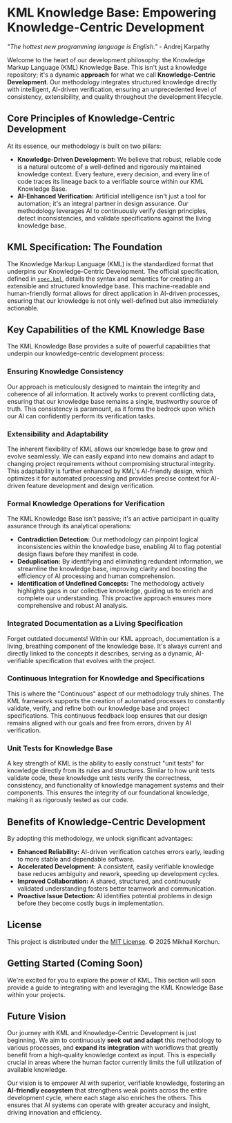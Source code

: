 # KML Knowledge Base: Empowering Knowledge-Centric Development

_"The hottest new programming language is English."_ - Andrej Karpathy

Welcome to the heart of our development philosophy: the Knowledge Markup Language (KML) Knowledge Base. This isn't just a knowledge repository; it's a dynamic **approach** for what we call **Knowledge-Centric Development**. Our methodology integrates structured knowledge directly with intelligent, AI-driven verification, ensuring an unprecedented level of consistency, extensibility, and quality throughout the development lifecycle.

## Core Principles of Knowledge-Centric Development

At its essence, our methodology is built on two pillars:

*   **Knowledge-Driven Development:** We believe that robust, reliable code is a natural outcome of a well-defined and rigorously maintained knowledge context. Every feature, every decision, and every line of code traces its lineage back to a verifiable source within our KML Knowledge Base.
*   **AI-Enhanced Verification:** Artificial intelligence isn't just a tool for automation; it's an integral partner in design assurance. Our methodology leverages AI to continuously verify design principles, detect inconsistencies, and validate specifications against the living knowledge base.

## KML Specification: The Foundation
The Knowledge Markup Language (KML) is the standardized format that underpins our Knowledge-Centric Development. The official specification, defined in [`spec.kml`](spec.kml), details the syntax and semantics for creating an extensible and structured knowledge base. This machine-readable and human-friendly format allows for direct application in AI-driven processes, ensuring that our knowledge is not only well-defined but also immediately actionable.

## Key Capabilities of the KML Knowledge Base

The KML Knowledge Base provides a suite of powerful capabilities that underpin our knowledge-centric development process:

### Ensuring Knowledge Consistency
Our approach is meticulously designed to maintain the integrity and coherence of all information. It actively works to prevent conflicting data, ensuring that our knowledge base remains a single, trustworthy source of truth. This consistency is paramount, as it forms the bedrock upon which our AI can confidently perform its verification tasks.

### Extensibility and Adaptability
The inherent flexibility of KML allows our knowledge base to grow and evolve seamlessly. We can easily expand into new domains and adapt to changing project requirements without compromising structural integrity. This adaptability is further enhanced by KML's AI-friendly design, which optimizes it for automated processing and provides precise context for AI-driven feature development and design verification.

### Formal Knowledge Operations for Verification
The KML Knowledge Base isn't passive; it's an active participant in quality assurance through its analytical operations:

*   **Contradiction Detection:** Our methodology can pinpoint logical inconsistencies within the knowledge base, enabling AI to flag potential design flaws before they manifest in code.
*   **Deduplication:** By identifying and eliminating redundant information, we streamline the knowledge base, improving clarity and boosting the efficiency of AI processing and human comprehension.
*   **Identification of Undefined Concepts:** The methodology actively highlights gaps in our collective knowledge, guiding us to enrich and complete our understanding. This proactive approach ensures more comprehensive and robust AI analysis.

### Integrated Documentation as a Living Specification
Forget outdated documents! Within our KML approach, documentation is a living, breathing component of the knowledge base. It's always current and directly linked to the concepts it describes, serving as a dynamic, AI-verifiable specification that evolves with the project.

### Continuous Integration for Knowledge and Specifications
This is where the "Continuous" aspect of our methodology truly shines. The KML framework supports the creation of automated processes to constantly validate, verify, and refine both our knowledge base and project specifications. This continuous feedback loop ensures that our design remains aligned with our goals and free from errors, driven by AI verification.

### Unit Tests for Knowledge Base
A key strength of KML is the ability to easily construct "unit tests" for knowledge directly from its rules and structures. Similar to how unit tests validate code, these knowledge unit tests verify the correctness, consistency, and functionality of knowledge management systems and their components. This ensures the integrity of our foundational knowledge, making it as rigorously tested as our code.

## Benefits of Knowledge-Centric Development

By adopting this methodology, we unlock significant advantages:

*   **Enhanced Reliability:** AI-driven verification catches errors early, leading to more stable and dependable software.
*   **Accelerated Development:** A consistent, easily verifiable knowledge base reduces ambiguity and rework, speeding up development cycles.
*   **Improved Collaboration:** A shared, structured, and continuously validated understanding fosters better teamwork and communication.
*   **Proactive Issue Detection:** AI identifies potential problems in design before they become costly bugs in implementation.

## License

This project is distributed under the [MIT License](LICENSE).
© 2025 Mikhail Korchun.

## Getting Started (Coming Soon)

We're excited for you to explore the power of KML. This section will soon provide a guide to integrating with and leveraging the KML Knowledge Base within your projects.

## Future Vision

Our journey with KML and Knowledge-Centric Development is just beginning. We aim to continuously **seek out and adapt** this methodology to various processes, and **expand its integration** with workflows that greatly benefit from a high-quality knowledge context as input. This is especially crucial in areas where the human factor currently limits the full utilization of available knowledge.

Our vision is to empower AI with superior, verifiable knowledge, fostering an **AI-friendly ecosystem** that strengthens weak points across the entire development cycle, where each stage also enriches the others. This ensures that AI systems can operate with greater accuracy and insight, driving innovation and efficiency.
